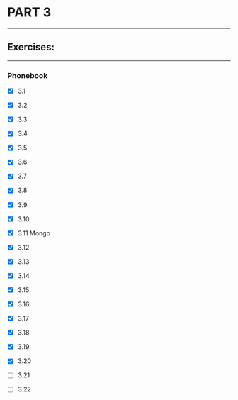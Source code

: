 # PART 3
****

## Exercises:
****
### Phonebook
- [x] 3.1 

- [x] 3.2

- [x] 3.3

- [x] 3.4 

- [x] 3.5

- [x] 3.6
 
- [x] 3.7 

- [x] 3.8

- [x] 3.9

- [x] 3.10 

- [x] 3.11 Mongo

- [x] 3.12

- [x] 3.13

- [x] 3.14 

- [x] 3.15

- [x] 3.16 

- [x] 3.17

- [x] 3.18

- [x] 3.19

- [x] 3.20 

- [ ] 3.21 

- [ ] 3.22 